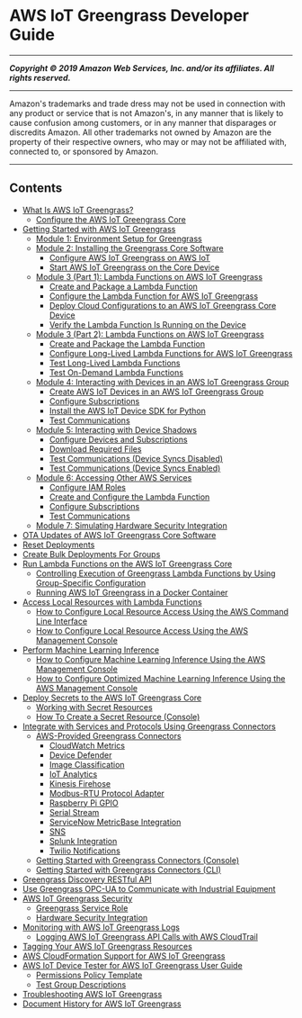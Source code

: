 # AWS IoT Greengrass Developer Guide

-----
*****Copyright &copy; 2019 Amazon Web Services, Inc. and/or its affiliates. All rights reserved.*****

-----
Amazon's trademarks and trade dress may not be used in 
     connection with any product or service that is not Amazon's, 
     in any manner that is likely to cause confusion among customers, 
     or in any manner that disparages or discredits Amazon. All other 
     trademarks not owned by Amazon are the property of their respective
     owners, who may or may not be affiliated with, connected to, or 
     sponsored by Amazon.

-----
## Contents
+ [What Is AWS IoT Greengrass?](what-is-gg.md)
   + [Configure the AWS IoT Greengrass Core](gg-core.md)
+ [Getting Started with AWS IoT Greengrass](gg-gs.md)
   + [Module 1: Environment Setup for Greengrass](module1.md)
   + [Module 2: Installing the Greengrass Core Software](module2.md)
      + [Configure AWS IoT Greengrass on AWS IoT](gg-config.md)
      + [Start AWS IoT Greengrass on the Core Device](gg-device-start.md)
   + [Module 3 (Part 1): Lambda Functions on AWS IoT Greengrass](module3-I.md)
      + [Create and Package a Lambda Function](create-lambda.md)
      + [Configure the Lambda Function for AWS IoT Greengrass](config-lambda.md)
      + [Deploy Cloud Configurations to an AWS IoT Greengrass Core Device](configs-core.md)
      + [Verify the Lambda Function Is Running on the Device](lambda-check.md)
   + [Module 3 (Part 2): Lambda Functions on AWS IoT Greengrass](module3-II.md)
      + [Create and Package the Lambda Function](package.md)
      + [Configure Long-Lived Lambda Functions for AWS IoT Greengrass](long-lived.md)
      + [Test Long-Lived Lambda Functions](long-testing.md)
      + [Test On-Demand Lambda Functions](on-demand.md)
   + [Module 4: Interacting with Devices in an AWS IoT Greengrass Group](module4.md)
      + [Create AWS IoT Devices in an AWS IoT Greengrass Group](device-group.md)
      + [Configure Subscriptions](config-subs.md)
      + [Install the AWS IoT Device SDK for Python](IoT-SDK.md)
      + [Test Communications](test-comms.md)
   + [Module 5: Interacting with Device Shadows](module5.md)
      + [Configure Devices and Subscriptions](config-dev-subs.md)
      + [Download Required Files](file-download.md)
      + [Test Communications (Device Syncs Disabled)](comms-disabled.md)
      + [Test Communications (Device Syncs Enabled)](comms-enabled.md)
   + [Module 6: Accessing Other AWS Services](module6.md)
      + [Configure IAM Roles](config-iam-roles.md)
      + [Create and Configure the Lambda Function](create-config-lambda.md)
      + [Configure Subscriptions](config_subs.md)
      + [Test Communications](comms-test.md)
   + [Module 7: Simulating Hardware Security Integration](console-mod7.md)
+ [OTA Updates of AWS IoT Greengrass Core Software](core-ota-update.md)
+ [Reset Deployments](reset-deployments-scenario.md)
+ [Create Bulk Deployments For Groups](bulk-deploy-cli.md)
+ [Run Lambda Functions on the AWS IoT Greengrass Core](lambda-functions.md)
   + [Controlling Execution of Greengrass Lambda Functions by Using Group-Specific Configuration](lambda-group-config.md)
   + [Running AWS IoT Greengrass in a Docker Container](run-gg-in-docker-container.md)
+ [Access Local Resources with Lambda Functions](access-local-resources.md)
   + [How to Configure Local Resource Access Using the AWS Command Line Interface](lra-cli.md)
   + [How to Configure Local Resource Access Using the AWS Management Console](lra-console.md)
+ [Perform Machine Learning Inference](ml-inference.md)
   + [How to Configure Machine Learning Inference Using the AWS Management Console](ml-console.md)
   + [How to Configure Optimized Machine Learning Inference Using the AWS Management Console](ml-dlc-console.md)
+ [Deploy Secrets to the AWS IoT Greengrass Core](secrets.md)
   + [Working with Secret Resources](secrets-using.md)
   + [How To Create a Secret Resource (Console)](secrets-console.md)
+ [Integrate with Services and Protocols Using Greengrass Connectors](connectors.md)
   + [AWS-Provided Greengrass Connectors](connectors-list.md)
      + [CloudWatch Metrics](cloudwatch-metrics-connector.md)
      + [Device Defender](device-defender-connector.md)
      + [Image Classification](image-classification-connector.md)
      + [IoT Analytics](iot-analytics-connector.md)
      + [Kinesis Firehose](kinesis-firehose-connector.md)
      + [Modbus-RTU Protocol Adapter](modbus-protocol-adapter-connector.md)
      + [Raspberry Pi GPIO](raspberrypi-gpio-connector.md)
      + [Serial Stream](serial-stream-connector.md)
      + [ServiceNow MetricBase Integration](servicenow-connector.md)
      + [SNS](sns-connector.md)
      + [Splunk Integration](splunk-connector.md)
      + [Twilio Notifications](twilio-notifications-connector.md)
   + [Getting Started with Greengrass Connectors (Console)](connectors-console.md)
   + [Getting Started with Greengrass Connectors (CLI)](connectors-cli.md)
+ [Greengrass Discovery RESTful API](gg-discover-api.md)
+ [Use Greengrass OPC-UA to Communicate with Industrial Equipment](opcua.md)
+ [AWS IoT Greengrass Security](gg-sec.md)
   + [Greengrass Service Role](service-role.md)
   + [Hardware Security Integration](hardware-security.md)
+ [Monitoring with AWS IoT Greengrass Logs](greengrass-logs-overview.md)
   + [Logging AWS IoT Greengrass API Calls with AWS CloudTrail](logging-using-cloudtrail.md)
+ [Tagging Your AWS IoT Greengrass Resources](tagging.md)
+ [AWS CloudFormation Support for AWS IoT Greengrass](cloudformation-support.md)
+ [AWS IoT Device Tester for AWS IoT Greengrass User Guide](device-tester-for-greengrass-ug.md)
   + [Permissions Policy Template](policy-template.md)
   + [Test Group Descriptions](dt-test-groups.md)
+ [Troubleshooting AWS IoT Greengrass](gg-troubleshooting.md)
+ [Document History for AWS IoT Greengrass](doc-history.md)